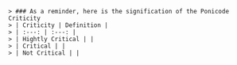     > ### As a reminder, here is the signification of the Ponicode Criticity
    > | Criticity | Definition |
    > | :---: | :---: |
    > | Hightly Critical | |
    > | Critical | |
    > | Not Critical | | 